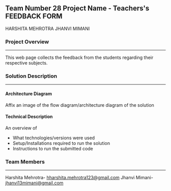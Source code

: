 ## Team Number 28 Project Name - Teachers's FEEDBACK FORM
HARSHITA MEHROTRA
JHANVI MIMANI

### Project Overview
----------------------------------

This web page collects the feedback from the students regarding their respective subjects.

### Solution Description
----------------------------------

#### Architecture Diagram

Affix an image of the flow diagram/architecture diagram of the solution

#### Technical Description

An overview of 
* What technologies/versions were used
* Setup/Installations required to run the solution
* Instructions to run the submitted code

### Team Members
----------------------------------
Harshita Mehrotra- hharshita.mehrotra123@gmail.com
Jhanvi Mimani- jhanvi13mimani@gmail.com

